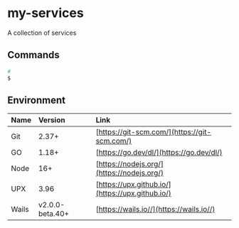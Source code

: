 # my-services
 A collection of services

## Commands

``` bash
#
$
```

## Environment

| Name  | Version         | Link                                             |
| :---- | :-------------- | :----------------------------------------------- |
| Git   | 2.37+           | [https://git-scm.com/](https://git-scm.com/)     |
| GO    | 1.18+           | [https://go.dev/dl/](https://go.dev/dl/)         |
| Node  | 16+             | [https://nodejs.org/](https://nodejs.org/)       |
| UPX   | 3.96            | [https://upx.github.io/](https://upx.github.io/) |
| Wails | v2.0.0-beta.40+ | [https://wails.io//](https://wails.io//)         |
